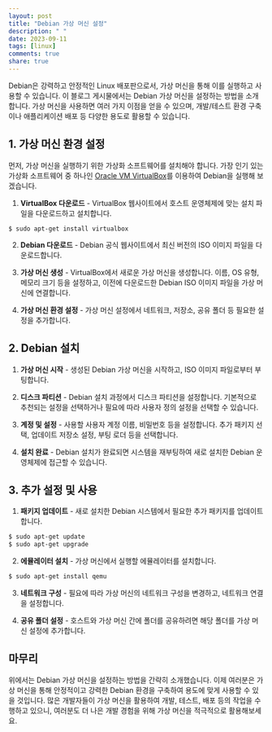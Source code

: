 ```yaml
---
layout: post
title: "Debian 가상 머신 설정"
description: " "
date: 2023-09-11
tags: [linux]
comments: true
share: true
---
```


Debian은 강력하고 안정적인 Linux 배포판으로서, 가상 머신을 통해 이를 실행하고 사용할 수 있습니다. 이 블로그 게시물에서는 Debian 가상 머신을 설정하는 방법을 소개합니다. 가상 머신을 사용하면 여러 가지 이점을 얻을 수 있으며, 개발/테스트 환경 구축이나 애플리케이션 배포 등 다양한 용도로 활용할 수 있습니다.

## 1. 가상 머신 환경 설정

먼저, 가상 머신을 실행하기 위한 가상화 소프트웨어를 설치해야 합니다. 가장 인기 있는 가상화 소프트웨어 중 하나인 [Oracle VM VirtualBox](https://www.virtualbox.org/)를 이용하여 Debian을 실행해 보겠습니다.

1. **VirtualBox 다운로드** - VirtualBox 웹사이트에서 호스트 운영체제에 맞는 설치 파일을 다운로드하고 설치합니다.
```
$ sudo apt-get install virtualbox
```

2. **Debian 다운로드** - Debian 공식 웹사이트에서 최신 버전의 ISO 이미지 파일을 다운로드합니다. 

3. **가상 머신 생성** - VirtualBox에서 새로운 가상 머신을 생성합니다. 이름, OS 유형, 메모리 크기 등을 설정하고, 이전에 다운로드한 Debian ISO 이미지 파일을 가상 머신에 연결합니다.

4. **가상 머신 환경 설정** - 가상 머신 설정에서 네트워크, 저장소, 공유 폴더 등 필요한 설정을 추가합니다.

## 2. Debian 설치

1. **가상 머신 시작** - 생성된 Debian 가상 머신을 시작하고, ISO 이미지 파일로부터 부팅합니다.

2. **디스크 파티션** - Debian 설치 과정에서 디스크 파티션을 설정합니다. 기본적으로 추천되는 설정을 선택하거나 필요에 따라 사용자 정의 설정을 선택할 수 있습니다.

3. **계정 및 설정** - 사용할 사용자 계정 이름, 비밀번호 등을 설정합니다. 추가 패키지 선택, 업데이트 저장소 설정, 부팅 로더 등을 선택합니다.

4. **설치 완료** - Debian 설치가 완료되면 시스템을 재부팅하여 새로 설치한 Debian 운영체제에 접근할 수 있습니다.

## 3. 추가 설정 및 사용

1. **패키지 업데이트** - 새로 설치한 Debian 시스템에서 필요한 추가 패키지를 업데이트합니다.
```bash
$ sudo apt-get update
$ sudo apt-get upgrade
```

2. **에뮬레이터 설치** - 가상 머신에서 실행할 에뮬레이터를 설치합니다.
```bash
$ sudo apt-get install qemu
```

3. **네트워크 구성** - 필요에 따라 가상 머신의 네트워크 구성을 변경하고, 네트워크 연결을 설정합니다.

4. **공유 폴더 설정** - 호스트와 가상 머신 간에 폴더를 공유하려면 해당 폴더를 가상 머신 설정에 추가합니다.

## 마무리

위에서는 Debian 가상 머신을 설정하는 방법을 간략히 소개했습니다. 이제 여러분은 가상 머신을 통해 안정적이고 강력한 Debian 환경을 구축하여 용도에 맞게 사용할 수 있을 것입니다. 많은 개발자들이 가상 머신을 활용하여 개발, 테스트, 배포 등의 작업을 수행하고 있으니, 여러분도 더 나은 개발 경험을 위해 가상 머신을 적극적으로 활용해보세요.